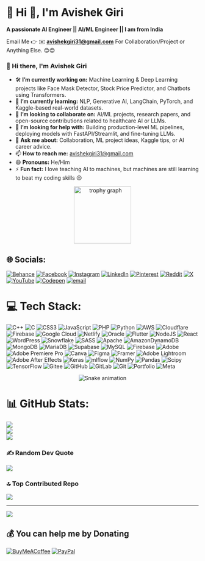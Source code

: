 # 💫 Hi 👋, I'm Avishek Giri
**A passionate AI Engineer || AI/ML Engineer || I am from India**

Email Me 👉 ✉️ **avishekgiri31@gmail.com** For Collaboration/Project or Anything Else. 😊😊

### 👋 Hi there, I'm Avishek Giri

- 🛠️ **I’m currently working on:** Machine Learning & Deep Learning projects like Face Mask Detector, Stock Price Predictor, and Chatbots using Transformers.
- 🌱 **I’m currently learning:** NLP, Generative AI, LangChain, PyTorch, and Kaggle-based real-world datasets.
- 👯 **I’m looking to collaborate on:** AI/ML projects, research papers, and open-source contributions related to healthcare AI or LLMs.
- 🤔 **I’m looking for help with:** Building production-level ML pipelines, deploying models with FastAPI/Streamlit, and fine-tuning LLMs.
- 💬 **Ask me about:** Collaboration, ML project ideas, Kaggle tips, or AI career advice.
- 📫 **How to reach me:** avishekgiri31@gmail.com
- 😄 **Pronouns:** He/Him
- ⚡ **Fun fact:** I love teaching AI to machines, but machines are still learning to beat my coding skills 😉


<div align="center">
  <img src="https://github-profile-trophy.vercel.app?username=maurodesouza&theme=dracula&column=-1&row=1&margin-w=8&margin-h=8&no-bg=false&no-frame=false&order=4" height="150" alt="trophy graph"  />
</div>

## 🌐 Socials:
[![Behance](https://img.shields.io/badge/Behance-1769ff?logo=behance&logoColor=white)](https://behance.net/sinuverse) [![Facebook](https://img.shields.io/badge/Facebook-%231877F2.svg?logo=Facebook&logoColor=white)](https://facebook.com/avishekgiri) [![Instagram](https://img.shields.io/badge/Instagram-%23E4405F.svg?logo=Instagram&logoColor=white)](https://instagram.com/avi_x_in) [![LinkedIn](https://img.shields.io/badge/LinkedIn-%230077B5.svg?logo=linkedin&logoColor=white)](https://linkedin.com/in/avishekgiri) [![Pinterest](https://img.shields.io/badge/Pinterest-%23E60023.svg?logo=Pinterest&logoColor=white)](https://pinterest.com/avishekgiri) [![Reddit](https://img.shields.io/badge/Reddit-%23FF4500.svg?logo=Reddit&logoColor=white)](https://reddit.com/user/avishekgiri) [![X](https://img.shields.io/badge/X-black.svg?logo=X&logoColor=white)](https://x.com/avishekgiri) [![YouTube](https://img.shields.io/badge/YouTube-%23FF0000.svg?logo=YouTube&logoColor=white)](https://youtube.com/@avishekgiri) [![Codepen](https://img.shields.io/badge/Codepen-000000?logo=codepen&logoColor=white)](https://codepen.io/avishekgiri) [![email](https://img.shields.io/badge/Email-D14836?logo=gmail&logoColor=white)](mailto:avishekgiri31@gmail.com) 


# 💻 Tech Stack:
![C++](https://img.shields.io/badge/c++-%2300599C.svg?style=plastic&logo=c%2B%2B&logoColor=white) ![C](https://img.shields.io/badge/c-%2300599C.svg?style=plastic&logo=c&logoColor=white) ![CSS3](https://img.shields.io/badge/css3-%231572B6.svg?style=plastic&logo=css3&logoColor=white) ![JavaScript](https://img.shields.io/badge/javascript-%23323330.svg?style=plastic&logo=javascript&logoColor=%23F7DF1E) ![PHP](https://img.shields.io/badge/php-%23777BB4.svg?style=plastic&logo=php&logoColor=white) ![Python](https://img.shields.io/badge/python-3670A0?style=plastic&logo=python&logoColor=ffdd54) ![AWS](https://img.shields.io/badge/AWS-%23FF9900.svg?style=plastic&logo=amazon-aws&logoColor=white) ![Cloudflare](https://img.shields.io/badge/Cloudflare-F38020?style=plastic&logo=Cloudflare&logoColor=white) ![Firebase](https://img.shields.io/badge/firebase-%23039BE5.svg?style=plastic&logo=firebase) ![Google Cloud](https://img.shields.io/badge/GoogleCloud-%234285F4.svg?style=plastic&logo=google-cloud&logoColor=white) ![Netlify](https://img.shields.io/badge/netlify-%23000000.svg?style=plastic&logo=netlify&logoColor=#00C7B7) ![Oracle](https://img.shields.io/badge/Oracle-F80000?style=plastic&logo=oracle&logoColor=white) ![Flutter](https://img.shields.io/badge/Flutter-%2302569B.svg?style=plastic&logo=Flutter&logoColor=white) ![NodeJS](https://img.shields.io/badge/node.js-6DA55F?style=plastic&logo=node.js&logoColor=white) ![React](https://img.shields.io/badge/react-%2320232a.svg?style=plastic&logo=react&logoColor=%2361DAFB) ![WordPress](https://img.shields.io/badge/WordPress-%23117AC9.svg?style=plastic&logo=WordPress&logoColor=white) ![Snowflake](https://img.shields.io/badge/snowflake-%2329B5E8.svg?style=plastic&logo=snowflake&logoColor=white) ![SASS](https://img.shields.io/badge/SASS-hotpink.svg?style=plastic&logo=SASS&logoColor=white) ![Apache](https://img.shields.io/badge/apache-%23D42029.svg?style=plastic&logo=apache&logoColor=white) ![AmazonDynamoDB](https://img.shields.io/badge/Amazon%20DynamoDB-4053D6?style=plastic&logo=Amazon%20DynamoDB&logoColor=white) ![MongoDB](https://img.shields.io/badge/MongoDB-%234ea94b.svg?style=plastic&logo=mongodb&logoColor=white) ![MariaDB](https://img.shields.io/badge/MariaDB-003545?style=plastic&logo=mariadb&logoColor=white) ![Supabase](https://img.shields.io/badge/Supabase-3ECF8E?style=plastic&logo=supabase&logoColor=white) ![MySQL](https://img.shields.io/badge/mysql-4479A1.svg?style=plastic&logo=mysql&logoColor=white) ![Firebase](https://img.shields.io/badge/firebase-a08021?style=plastic&logo=firebase&logoColor=ffcd34) ![Adobe](https://img.shields.io/badge/adobe-%23FF0000.svg?style=plastic&logo=adobe&logoColor=white) ![Adobe Premiere Pro](https://img.shields.io/badge/Adobe%20Premiere%20Pro-9999FF.svg?style=plastic&logo=Adobe%20Premiere%20Pro&logoColor=white) ![Canva](https://img.shields.io/badge/Canva-%2300C4CC.svg?style=plastic&logo=Canva&logoColor=white) ![Figma](https://img.shields.io/badge/figma-%23F24E1E.svg?style=plastic&logo=figma&logoColor=white) ![Framer](https://img.shields.io/badge/Framer-black?style=plastic&logo=framer&logoColor=blue) ![Adobe Lightroom](https://img.shields.io/badge/Adobe%20Lightroom-31A8FF.svg?style=plastic&logo=Adobe%20Lightroom&logoColor=white) ![Adobe After Effects](https://img.shields.io/badge/Adobe%20After%20Effects-9999FF.svg?style=plastic&logo=Adobe%20After%20Effects&logoColor=white) ![Keras](https://img.shields.io/badge/Keras-%23D00000.svg?style=plastic&logo=Keras&logoColor=white) ![mlflow](https://img.shields.io/badge/mlflow-%23d9ead3.svg?style=plastic&logo=numpy&logoColor=blue) ![NumPy](https://img.shields.io/badge/numpy-%23013243.svg?style=plastic&logo=numpy&logoColor=white) ![Pandas](https://img.shields.io/badge/pandas-%23150458.svg?style=plastic&logo=pandas&logoColor=white) ![Scipy](https://img.shields.io/badge/SciPy-%230C55A5.svg?style=plastic&logo=scipy&logoColor=%white) ![TensorFlow](https://img.shields.io/badge/TensorFlow-%23FF6F00.svg?style=plastic&logo=TensorFlow&logoColor=white) ![Gitee](https://img.shields.io/badge/Gitee-C71D23?style=plastic&logo=gitee&logoColor=white) ![GitHub](https://img.shields.io/badge/github-%23121011.svg?style=plastic&logo=github&logoColor=white) ![GitLab](https://img.shields.io/badge/gitlab-%23181717.svg?style=plastic&logo=gitlab&logoColor=white) ![Git](https://img.shields.io/badge/git-%23F05033.svg?style=plastic&logo=git&logoColor=white) ![Portfolio](https://img.shields.io/badge/Portfolio-%23000000.svg?style=plastic&logo=firefox&logoColor=#FF7139) ![Meta](https://img.shields.io/badge/Meta-%230467DF.svg?style=plastic&logo=Meta&logoColor=white)
<!-- Snake Game Repo View -->

<div align="center">
  <img src="https://profile-readme-generator.com/assets/snake.svg" alt="Snake animation" />
</div>

# 📊 GitHub Stats:
![](https://github-readme-stats.vercel.app/api?username=imavishek-coder&theme=neon&hide_border=false&include_all_commits=false&count_private=false)<br/>
![](https://nirzak-streak-stats.vercel.app/?user=imavishek-coder&theme=neon&hide_border=false)<br/>
![](https://github-readme-stats.vercel.app/api/top-langs/?username=imavishek-coder&theme=neon&hide_border=false&include_all_commits=false&count_private=false&layout=compact)


### ✍️ Random Dev Quote
![](https://quotes-github-readme.vercel.app/api?type=horizontal&theme=merko)

### 🔝 Top Contributed Repo
![](https://github-contributor-stats.vercel.app/api?username=imavishek-coder&limit=5&theme=neon&combine_all_yearly_contributions=true)

---
[![](https://visitcount.itsvg.in/api?id=imavishek-coder&icon=0&color=0)](https://visitcount.itsvg.in)

  ## 💰 You can help me by Donating
  [![BuyMeACoffee](https://img.shields.io/badge/Buy%20Me%20a%20Coffee-ffdd00?style=for-the-badge&logo=buy-me-a-coffee&logoColor=black)](https://buymeacoffee.com/https://coff.ee/avishekcoder) [![PayPal](https://img.shields.io/badge/PayPal-00457C?style=for-the-badge&logo=paypal&logoColor=white)](https://paypal.me/AvishekGiri474 ) 

  
<!-- Proudly created with GPRM ( https://gprm.itsvg.in ) -->
